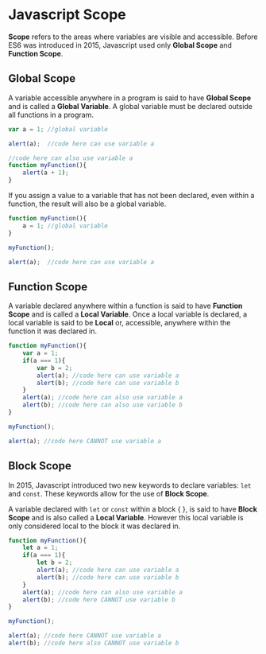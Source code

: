 # Javascript Scope

**Scope** refers to the areas where variables are visible and accessible. Before ES6 was introduced in 2015, Javascript used only **Global Scope** and **Function Scope**.

## Global Scope
A variable accessible anywhere in a program is said to have **Global Scope** and is called a **Global Variable**. A global variable must be declared outside all functions in a program.

```javascript
var a = 1; //global variable

alert(a);  //code here can use variable a

//code here can also use variable a
function myFunction(){
    alert(a + 1);
}
```
If you assign a value to a variable that has not been declared, even within a function, the result will also be a global variable.

```javascript
function myFunction(){
    a = 1; //global variable
}

myFunction();

alert(a);  //code here can use variable a
```

## Function Scope
A variable declared anywhere within a function is said to have **Function Scope** and is called a **Local Variable**. Once a local variable is declared, a local variable is said to be **Local** or, accessible, anywhere within the function it was declared in.

```javascript
function myFunction(){
	var a = 1;
    if(a === 1){
    	var b = 2;
        alert(a); //code here can use variable a
        alert(b); //code here can use variable b
    }
    alert(a); //code here can also use variable a
    alert(b); //code here can also use variable b
}

myFunction();

alert(a); //code here CANNOT use variable a
```

## Block Scope
In 2015, Javascript introduced two new keywords to declare variables: ```let``` and ```const```. These keywords allow for the use of **Block Scope**.

A variable declared with ```let``` or ```const``` within a block { }, is said to have **Block Scope** and is also called a **Local Variable**. However this local variable is only considered local to the block it was declared in.

```javascript
function myFunction(){
	let a = 1;
    if(a === 1){
    	let b = 2;
        alert(a); //code here can use variable a
        alert(b); //code here can use variable b
    }
    alert(a); //code here can also use variable a
    alert(b); //code here CANNOT use variable b
}

myFunction();

alert(a); //code here CANNOT use variable a
alert(b); //code here also CANNOT use variable b
```

